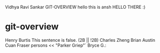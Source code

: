 Vidhya Ravi Sankar
GIT-OVERVIEW
hello this is ansh
HELLO THERE :)
# git-overview
Henry Burtis
This sentence is false.
(2B || !2B)
Charles Zheng
Brian Austin
Cuan Fraser
persons << "Parker Griep"`
Bryce G.:
